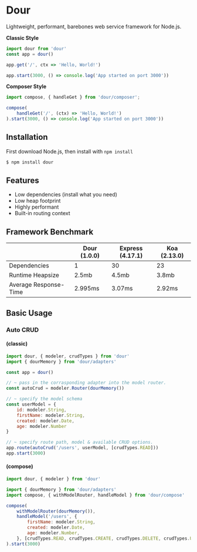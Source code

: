 # Dour
Lightweight, performant, barebones web service framework for Node.js.

__Classic Style__
```js
import dour from 'dour'
const app = dour()

app.get('/', ctx => 'Hello, World!')

app.start(3000, () => console.log('App started on port 3000'))
```

__Composer Style__
```js
import compose, { handleGet } from 'dour/composer';

compose(
    handleGet('/', (ctx) => 'Hello, World!')
).start(3000, () => console.log('App started on port 3000'))
```

## Installation
First download Node.js, then install with `npm install`
```bash
$ npm install dour
```

## Features
- Low dependencies (install what you need)
- Low heap footprint
- Highly performant
- Built-in routing context

## Framework Benchmark
|   | Dour (1.0.0)  | Express (4.17.1)  | Koa (2.13.0)  |
|---|---------------|-------------------|---------------|
| Dependencies          | 1  | 30 | 23  | 
| Runtime Heapsize      | 2.5mb | 4.5mb | 3.8mb  |
| Average Response-Time  | 2.995ms  | 3.07ms  | 2.92ms  |

## Basic Usage
### Auto CRUD
#### (classic)
```js
import dour, { modeler, crudTypes } from 'dour'
import { dourMemory } from 'dour/adapters'

const app = dour() 

// ~ pass in the corrasponding adapter into the model router.
const autoCrud = modeler.Router(dourMemory())

// ~ specify the model schema
const userModel = {
    id: modeler.String,
    firstName: modeler.String,
    created: modeler.Date,
    age: modeler.Number
}

// ~ specify route path, model & available CRUD options.
app.route(autoCrud('/users', userModel, [crudTypes.READ]))
app.start(3000)
```

#### (compose)
```js
import dour, { modeler } from 'dour'

import { dourMemory } from 'dour/adapters'
import compose, { withModelRouter, handleModel } from 'dour/compose'

compose(
    withModelRouter(dourMemory()),
    handleModel('/users', {
        firstName: modeler.String,
        created: modeler.Date,
        age: modeler.Number,
    }, [crudTypes.READ, crudTypes.CREATE, crudTypes.DELETE, crudTypes.UPDATE]),
).start(3000)

```
